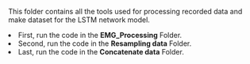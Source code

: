 This folder contains all the tools used for processing recorded data and make dataset for the LSTM network model.
<li> First, run the code in the <b>EMG_Processing</b> Folder.</li>
<li> Second, run the code in the <b>Resampling data</b> Folder.</li>
<li> Last, run the code in the <b>Concatenate data</b> Folder.</li>
